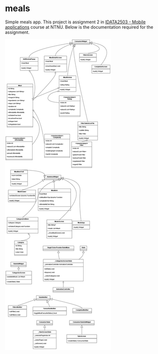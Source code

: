 # meals
Simple meals app. This project is assignment 2 in [IDATA2503 - Mobile applications](https://www.ntnu.edu/studies/courses/IDATA2503) course at NTNU. Below is the documentation required for the assignment.  

![class diagram](./documents/classdiagram.png)